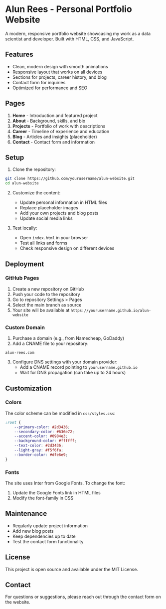 # Alun Rees - Personal Portfolio Website

A modern, responsive portfolio website showcasing my work as a data scientist and developer. Built with HTML, CSS, and JavaScript.

## Features

- Clean, modern design with smooth animations
- Responsive layout that works on all devices
- Sections for projects, career history, and blog
- Contact form for inquiries
- Optimized for performance and SEO

## Pages

1. **Home** - Introduction and featured project
2. **About** - Background, skills, and bio
3. **Projects** - Portfolio of work with descriptions
4. **Career** - Timeline of experience and education
5. **Blog** - Articles and insights (placeholder)
6. **Contact** - Contact form and information

## Setup

1. Clone the repository:
```bash
git clone https://github.com/yourusername/alun-website.git
cd alun-website
```

2. Customize the content:
   - Update personal information in HTML files
   - Replace placeholder images
   - Add your own projects and blog posts
   - Update social media links

3. Test locally:
   - Open `index.html` in your browser
   - Test all links and forms
   - Check responsive design on different devices

## Deployment

### GitHub Pages

1. Create a new repository on GitHub
2. Push your code to the repository
3. Go to repository Settings > Pages
4. Select the main branch as source
5. Your site will be available at `https://yourusername.github.io/alun-website`

### Custom Domain

1. Purchase a domain (e.g., from Namecheap, GoDaddy)
2. Add a CNAME file to your repository:
```
alun-rees.com
```

3. Configure DNS settings with your domain provider:
   - Add a CNAME record pointing to `yourusername.github.io`
   - Wait for DNS propagation (can take up to 24 hours)

## Customization

### Colors

The color scheme can be modified in `css/styles.css`:
```css
:root {
    --primary-color: #2d3436;
    --secondary-color: #636e72;
    --accent-color: #0984e3;
    --background-color: #ffffff;
    --text-color: #2d3436;
    --light-gray: #f5f6fa;
    --border-color: #dfe6e9;
}
```

### Fonts

The site uses Inter from Google Fonts. To change the font:
1. Update the Google Fonts link in HTML files
2. Modify the font-family in CSS

## Maintenance

- Regularly update project information
- Add new blog posts
- Keep dependencies up to date
- Test the contact form functionality

## License

This project is open source and available under the MIT License.

## Contact

For questions or suggestions, please reach out through the contact form on the website. 